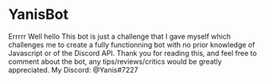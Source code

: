 # YanisBot
Errrrr
Well hello
This bot is just a challenge that I gave myself which challenges me to create a fully
functionning bot with no prior knowledge of Javascript or of the Discord API.
Thank you for reading this, and feel free to comment about the bot, any tips/reviews/critics would be greatly appreciated.
My Discord: @Yanis#7227 
